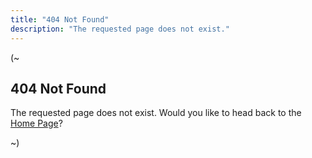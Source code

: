 ```yaml
---
title: "404 Not Found"
description: "The requested page does not exist."
---
```


(~

## 404 Not Found

The requested page does not exist. Would you like to head back to the [Home Page](/)?

~)